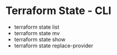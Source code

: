 # Terraform State - CLI

- terraform state list
- terraform state mv
- terraform state show
- terraform state replace-provider